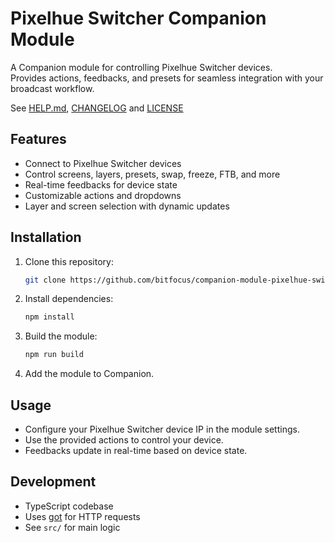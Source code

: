 # Pixelhue Switcher Companion Module

A Companion module for controlling Pixelhue Switcher devices.  
Provides actions, feedbacks, and presets for seamless integration with your broadcast workflow.

See [HELP.md](./companion/HELP.md), [CHANGELOG](./CHANGELOG) and [LICENSE](./LICENSE)

## Features

- Connect to Pixelhue Switcher devices
- Control screens, layers, presets, swap, freeze, FTB, and more
- Real-time feedbacks for device state
- Customizable actions and dropdowns
- Layer and screen selection with dynamic updates

## Installation

1. Clone this repository:
   ```bash
   git clone https://github.com/bitfocus/companion-module-pixelhue-switcher.git
   ```
2. Install dependencies:
   ```bash
   npm install
   ```
3. Build the module:
   ```bash
   npm run build
   ```
4. Add the module to Companion.

## Usage

- Configure your Pixelhue Switcher device IP in the module settings.
- Use the provided actions to control your device.
- Feedbacks update in real-time based on device state.

## Development

- TypeScript codebase
- Uses [got](https://github.com/sindresorhus/got) for HTTP requests
- See `src/` for main logic
